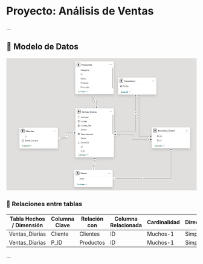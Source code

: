 # Proyecto: Análisis de Ventas

...

## 📐 Modelo de Datos

![Modelo de Datos](assets/model.png)

### 🔗 Relaciones entre tablas

| Tabla Hechos / Dimensión | Columna Clave | Relación con | Columna Relacionada | Cardinalidad | Dirección |
|--------------------------|---------------|--------------|---------------------|--------------|-----------|
| Ventas_Diarias           | Cliente       | Clientes     | ID                  | Muchos-1     | Simple    |
| Ventas_Diarias           | P_ID          | Productos    | ID                  | Muchos-1     | Simple    |
...
